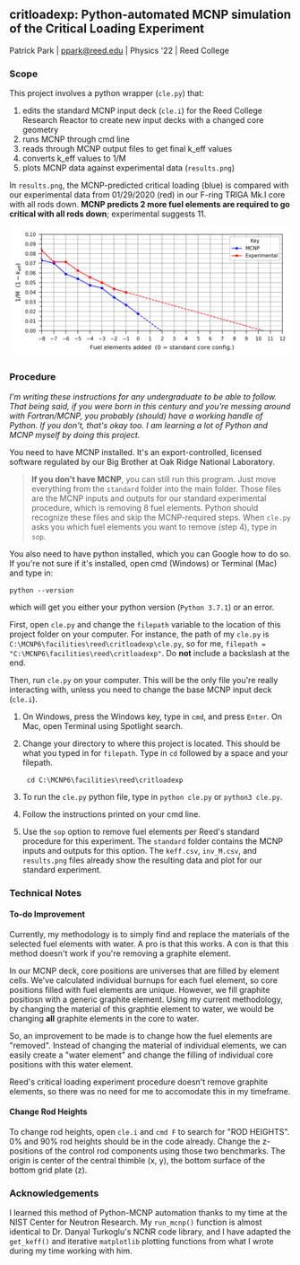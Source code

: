 ## critloadexp: Python-automated MCNP simulation of the Critical Loading Experiment

Patrick Park | <ppark@reed.edu> | Physics '22 | Reed College

### Scope

This project involves a python wrapper (`cle.py`) that:
1. edits the standard MCNP input deck (`cle.i`) for the Reed College Research Reactor to create new input decks with a changed core geometry
2. runs MCNP through cmd line
3. reads through MCNP output files to get final k_eff values
4. converts k_eff values to 1/M 
5. plots MCNP data against experimental data (`results.png`)

In `results.png`, the MCNP-predicted critical loading (blue) is compared with our experimental data from 01/29/2020 (red) in our F-ring TRIGA Mk.I core with all rods down. 
**MCNP predicts 2 more fuel elements are required to go critical with all rods down**; experimental suggests 11.

![Result figure produced](https://github.com/patrickpark910/critloadexp/blob/main/results.png?raw=true)

### Procedure

*I'm writing these instructions for any undergraduate to be able to follow.
That being said, if you were born in this century and you're messing around with Fortran/MCNP, you probably (should) have a working handle of Python.
If you don't, that's okay too. I am learning a lot of Python and MCNP myself by doing this project.*

You need to have MCNP installed. It's an export-controlled, licensed software regulated by our Big Brother at Oak Ridge National Laboratory.

> **If you don't have MCNP**, you can still run this program. Just move everything from the `standard` folder into the main folder.
> Those files are the MCNP inputs and outputs for our standard experimental procedure, which is removing 8 fuel elements.
> Python should recognize these files and skip the MCNP-required steps. When `cle.py` asks you which fuel elements you want to remove (step 4), type in `sop`.

You also need to have python installed, which you can Google how to do so. If you're not sure if it's installed, open cmd (Windows) or Terminal (Mac) and type in:
  
    python --version

which will get you either your python version (`Python 3.7.1`) or an error.

First, open `cle.py` and change the `filepath` variable to the location of this project folder on your computer. 
For instance, the path of my `cle.py` is `C:\MCNP6\facilities\reed\critloadexp\cle.py`, so for me, `filepath = "C:\MCNP6\facilities\reed\critloadexp"`. Do **not** include a backslash at the end.

Then, run `cle.py` on your computer. This will be the only file you're really interacting with, unless you need to change the base MCNP input deck (`cle.i`).

1. On Windows, press the Windows key, type in `cmd`, and press `Enter`. On Mac, open Terminal using Spotlight search.
2. Change your directory to where this project is located. This should be what you typed in for `filepath`. Type in `cd` followed by a space and your filepath.
    
        cd C:\MCNP6\facilities\reed\critloadexp
    
3. To run the `cle.py` python file, type in `python cle.py` or `python3 cle.py`.
4. Follow the instructions printed on your cmd line. 
5. Use the `sop` option to remove fuel elements per Reed's standard procedure for this experiment. 
The `standard` folder contains the MCNP inputs and outputs for this option. The `keff.csv`, `inv_M.csv`, and `results.png` files already show the resulting data and plot for our standard experiment.

### Technical Notes

#### To-do Improvement
Currently, my methodology is to simply find and replace the materials of the selected fuel elements with water. 
A pro is that this works. A con is that this method doesn't work if you're removing a graphite element.

In our MCNP deck, core positions are universes that are filled by element cells. 
We've calculated individual burnups for each fuel element, so core positions filled with fuel elements are unique. 
However, we fill graphite positiosn with a generic graphite element. 
Using my current methodology, by changing the material of this graphtie element to water, 
we would be changing **all** graphite elements in the core to water.

So, an improvement to be made is to change how the fuel elements are "removed". Instead of changing the material of individual elements,
we can easily create a "water element" and change the filling of individual core positions with this water element.

Reed's critical loading experiment procedure doesn't remove graphite elements, so there was no need for me to accomodate this in my timeframe.

#### Change Rod Heights

To change rod heights, open `cle.i` and `cmd F` to search for "ROD HEIGHTS". 0% and 90% rod heights should be in the code already. Change the z-positions of the control rod components using those two benchmarks. 
The origin is center of the central thimble (x, y), the bottom surface of the bottom grid plate (z).

### Acknowledgements

I learned this method of Python-MCNP automation thanks to my time at the NIST Center for Neutron Research. My `run_mcnp()` function is almost identical to Dr. Danyal Turkoglu's NCNR code library, and I have adapted the `get_keff()` and iterative `matplotlib` plotting functions from what I wrote during my time working with him.
